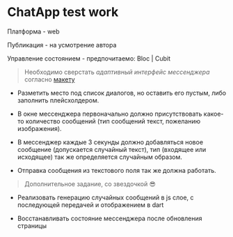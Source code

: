 # ChatApp test work

Платформа - web

Публикация - на усмотрение автора

Управление состоянием - предпочитаемо: Bloc | Cubit


> Необходимо сверстать *адаптивный интерфейс мессенджера* согласно [макету](https://www.figma.com/file/4IrGXBaFr9eKJljG0Rkttp/Chat-Cut?node-id=0%3A1&t=PDV0TTHFSaH5Eolx-1)

- Разметить место под список диалогов, но оставить его пустым, либо заполнить плейсхолдером.

- В окне мессенджера первоначально должно присутствовать какое-то количество сообщений (тип сообщений текст, пожеланию изображения). 

- В мессенджер каждые 3 секунды должно добавляться новое сообщение (допускается случайный текст), тип (входящее или исходящее) так же определяется случайным образом.

- Отправка сообщения из текстового поля так же должна работать.

> Дополнительное задание, со звездочкой 😎

- Реализовать генерацию случайных сообщений в js слое, с последующей передачей и отображением в dart

- Восстанавливать состояние мессенджера после обновления страницы


